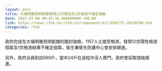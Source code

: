 ```yaml
---
layout: post
title: 大埔明雅苑明凱閣發現12宗陽性及1宗檢測不確定個案
date: 2022-07-08 09:43:16.000000000 +08:00
link: https://news.rthk.hk/rthk/ch/component/k2/1656775-20220708.htm
categories: rthk
---
```


政府完成在大埔明雅苑明凱閣的圍封強檢，1157人士接受檢測，發現12宗陽性檢測個案及1宗檢測結果不確定個案，衞生署衞生防護中心會安排跟進。

另外，政府派員到訪560戶，當中24戶在過程中沒人應門，政府會採取措施跟進。
